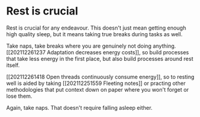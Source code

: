 # Rest is crucial
Rest is crucial for any endeavour. This doesn't just mean getting enough high quality sleep, but it means taking true breaks during tasks as well.

Take naps, take breaks where you are genuinely not doing anything. [[202112261237 Adaptation decreases energy costs]], so build processes that take less energy in the first place, but also build processes around rest itself.

[[202112261418 Open threads continuously consume energy]], so to resting well is aided by taking [[202112251559 Fleeting notes]] or practing other methodologies that put context down on paper where you won't forget or lose them.

Again, take naps. That doesn't require falling asleep either.